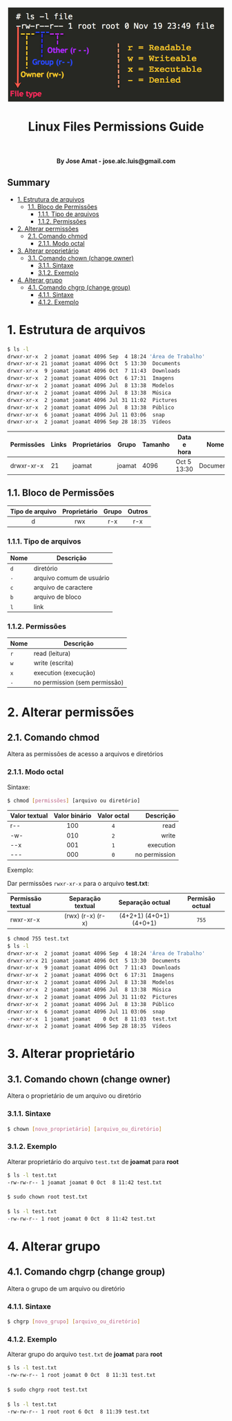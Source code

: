 <h1 align="center">
  <br>
    <img src="media/Files-permissions-and-ownership-basics-in-Linux.png" alt="logo" width="500">
  <br><br>
Linux Files Permissions Guide
  <br>
  <br>
</h1>

<h4 align="center">By Jose Amat - jose.alc.luis@gmail.com</h4>

<h2>Summary</h2>

- [1. Estrutura de arquivos](#1-estrutura-de-arquivos)
  - [1.1. Bloco de Permissões](#11-bloco-de-permissões)
    - [1.1.1. Tipo de arquivos](#111-tipo-de-arquivos)
    - [1.1.2. Permissões](#112-permissões)
- [2. Alterar permissões](#2-alterar-permissões)
  - [2.1. Comando chmod](#21-comando-chmod)
    - [2.1.1. Modo octal](#211-modo-octal)
- [3. Alterar proprietário](#3-alterar-proprietário)
  - [3.1. Comando chown (change owner)](#31-comando-chown-change-owner)
    - [3.1.1. Sintaxe](#311-sintaxe)
    - [3.1.2. Exemplo](#312-exemplo)
- [4. Alterar grupo](#4-alterar-grupo)
  - [4.1. Comando chgrp (change group)](#41-comando-chgrp-change-group)
    - [4.1.1. Sintaxe](#411-sintaxe)
    - [4.1.2. Exemplo](#412-exemplo)

# 1. Estrutura de arquivos
```bash
$ ls -l
drwxr-xr-x  2 joamat joamat 4096 Sep  4 18:24 'Área de Trabalho'
drwxr-xr-x 21 joamat joamat 4096 Oct  5 13:30  Documents
drwxr-xr-x  9 joamat joamat 4096 Oct  7 11:43  Downloads
drwxr-xr-x  2 joamat joamat 4096 Oct  6 17:31  Imagens
drwxr-xr-x  2 joamat joamat 4096 Jul  8 13:38  Modelos
drwxr-xr-x  2 joamat joamat 4096 Jul  8 13:38  Música
drwxr-xr-x  2 joamat joamat 4096 Jul 31 11:02  Pictures
drwxr-xr-x  2 joamat joamat 4096 Jul  8 13:38  Público
drwxr-xr-x  6 joamat joamat 4096 Jul 11 03:06  snap
drwxr-xr-x  2 joamat joamat 4096 Sep 28 18:35  Vídeos
```

| Permissões | Links | Proprietários | Grupo | Tamanho | Data e hora | Nome |
| - | - | - | - | - | - | - |
| drwxr-xr-x | 21 | joamat | joamat | 4096 | Oct  5 13:30 | Documents |

## 1.1. Bloco de Permissões

| Tipo de arquivo | Proprietário | Grupo | Outros |
| :-: | :-: | :-: | :-: |
| d | rwx | r-x | r-x |

### 1.1.1. Tipo de arquivos

| Nome | Descrição |
| - | - |
| `d` | diretório |
| `-` | arquivo comum de usuário |
| `c` | arquivo de caractere |
| `b` | arquivo de bloco |
| `l` | link |

### 1.1.2. Permissões

| Nome | Descrição |
| - | - |
| `r` | read (leitura) |
| `w` | write (escrita) |
| `x` | execution (execução) |
| `-` | no permission (sem permissão) |

# 2. Alterar permissões

## 2.1. Comando chmod
Altera as permissões de acesso a arquivos e diretórios

### 2.1.1. Modo octal

Sintaxe:

```bash
$ chmod [permissões] [arquivo ou diretório]
```
| Valor textual | Valor binário | Valor octal | Descrição |
| :- | :-: | :-: | -: |
| r-- | 100 | `4` | read |
| -w- | 010 | `2` | write |
| --x | 001 | `1` | execution |
| --- | 000 | `0` | no permission |


Exemplo:

Dar permissões `rwxr-xr-x` para o arquivo **test.txt**:


| Permissão textual | Separação textual | Separação octual | Permisão octual |
| :- | :-: | :-: | :-: |
| rwxr-xr-x | (rwx) (r-x) (r-x) | (4+2+1) (4+0+1) (4+0+1) | `755` |

```bash
$ chmod 755 test.txt
$ ls -l
drwxr-xr-x  2 joamat joamat 4096 Sep  4 18:24 'Área de Trabalho'
drwxr-xr-x 21 joamat joamat 4096 Oct  5 13:30  Documents
drwxr-xr-x  9 joamat joamat 4096 Oct  7 11:43  Downloads
drwxr-xr-x  2 joamat joamat 4096 Oct  6 17:31  Imagens
drwxr-xr-x  2 joamat joamat 4096 Jul  8 13:38  Modelos
drwxr-xr-x  2 joamat joamat 4096 Jul  8 13:38  Música
drwxr-xr-x  2 joamat joamat 4096 Jul 31 11:02  Pictures
drwxr-xr-x  2 joamat joamat 4096 Jul  8 13:38  Público
drwxr-xr-x  6 joamat joamat 4096 Jul 11 03:06  snap
-rwxr-xr-x  1 joamat joamat    0 Oct  8 11:03  test.txt
drwxr-xr-x  2 joamat joamat 4096 Sep 28 18:35  Vídeos
```

# 3. Alterar proprietário
## 3.1. Comando chown (change owner)
Altera o proprietário de um arquivo ou diretório

### 3.1.1. Sintaxe
```bash
$ chown [novo_proprietário] [arquivo_ou_diretório]
```

### 3.1.2. Exemplo

Alterar proprietário do arquivo `test.txt` de **joamat** para **root**

```bash
$ ls -l test.txt 
-rw-rw-r-- 1 joamat joamat 0 Oct  8 11:42 test.txt

$ sudo chown root test.txt

$ ls -l test.txt
-rw-rw-r-- 1 root joamat 0 Oct  8 11:42 test.txt
```

# 4. Alterar grupo
## 4.1. Comando chgrp (change group)
Altera o grupo de um arquivo ou diretório

### 4.1.1. Sintaxe
```bash
$ chgrp [novo_grupo] [arquivo_ou_diretório]
```

### 4.1.2. Exemplo

Alterar grupo do arquivo `test.txt` de **joamat** para **root**

```bash
$ ls -l test.txt 
-rw-rw-r-- 1 root joamat 0 Oct  8 11:31 test.txt

$ sudo chgrp root test.txt

$ ls -l test.txt
-rw-rw-r-- 1 root root 6 Oct  8 11:39 test.txt
```


